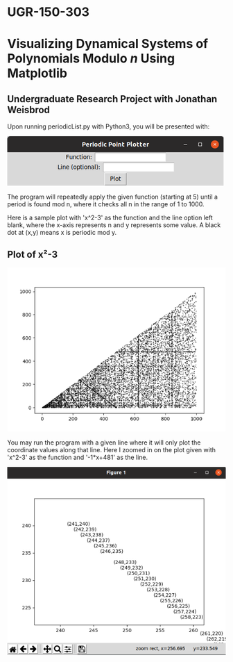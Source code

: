 # UGR-150-303
<h1>Visualizing Dynamical Systems of Polynomials Modulo <i>n</i> Using Matplotlib</h1>
<h2>Undergraduate Research Project with Jonathan Weisbrod</h2>

Upon running periodicList.py with Python3, you will be presented with:

![GUI](periodicListGUI.png)

The program will repeatedly apply the given function (starting at 5) until a period is found mod n, where it checks all n in the range of 1 to 1000.

Here is a sample plot with 'x^2-3' as the function and the line option left blank, where the x-axis represents n and y represents some value. A black dot at (x,y) means x is periodic mod y.

<h2>Plot of x²-3</h2>

![alt tag](figure_1.png)

You may run the program with a given line where it will only plot the coordinate values along that line. Here I zoomed in on the plot given with 'x^2-3' as the function and '-1*x+481' as the line.

![](-1xplus481.png)
